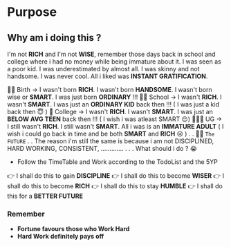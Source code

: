 # Purpose

## Why am i doing this ?

I'm not **RICH** and I'm not **WISE**, remember those days back in school and college where i had no money while being immature about it.
I was seen as a poor kid. I was underestimated by almost all. I was skinny and not handsome. I was never cool. All i liked was __INSTANT GRATIFICATION__.

👶🏻 Birth -> I wasn't born __RICH__. I wasn't born __HANDSOME__. I wasn't born wise or __SMART__. I was just born __ORDINARY__ !!! 
👦🏻 School -> I wasn't __RICH__. I wasn't __SMART__. I was just an __ORDINARY KID__ back then !!! ( I was just a kid back then 😇 )
🧑 College -> I wasn't __RICH__. I wasn't __SMART__. I was just an __BELOW AVG TEEN__ back then !!! ( I wish i was atleast SMART 😔)
👨🏻‍🎓  UG -> I still wasn't __RICH__. I still wasn't __SMART__. All i was is an __IMMATURE ADULT__ ( I wish i could go back in time and be both __SMART__ and __RICH__ 😢 )
.
.
👨🏻 ``` The FUTURE ```
.
.
The reason i'm still the same is because i am not DISCIPLINED, HARD WORKING, CONSISTENT, .............
.
.
.
What should i do ? 😭

- Follow the TimeTable and Work according to the TodoList and the 5YP 



👉 I shall do this to gain **DISCIPLINE**
👉 I shall do this to become **WISER**
👉 I shall do this to become **RICH**
👉 I shall do this to stay **HUMBLE**
👉 I shall do this for a **BETTER FUTURE**

### Remember  
- **Fortune favours those who Work Hard**
- **Hard Work definitely pays off**
